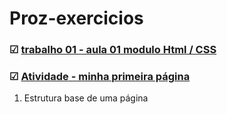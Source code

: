 # Proz-exercicios
### &#9745;  [trabalho 01 - aula 01 modulo  Html / CSS ](./aula01/)
### &#9745;  [Atividade - minha primeira página](./desafio.primeirapagina/index.html)
1. Estrutura  base de uma página


